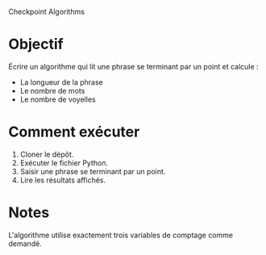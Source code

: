  Checkpoint Algorithms

# Objectif
Écrire un algorithme qui lit une phrase se terminant par un point et calcule :
- La longueur de la phrase
- Le nombre de mots
- Le nombre de voyelles

# Comment exécuter
1. Cloner le dépôt.
2. Exécuter le fichier Python.
3. Saisir une phrase se terminant par un point.
4. Lire les résultats affichés.

# Notes
L'algorithme utilise exactement trois variables de comptage comme demandé.
